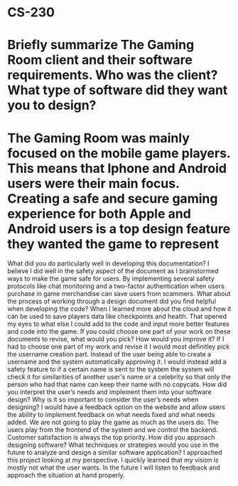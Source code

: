 # CS-230
# Briefly summarize The Gaming Room client and their software requirements. Who was the client? What type of software did they want you to design?
# The Gaming Room was mainly focused on the mobile game players. This means that Iphone and Android users were their main focus. Creating a safe and secure gaming experience for both Apple and Android users is a top design feature they wanted the game to represent
What did you do particularly well in developing this documentation?
I believe I did well in the safety aspect of the document as I brainstormed ways to make the game safe for users. By implementing several safety protocols like  chat monitoring and a two-factor authentication when users purchase in game merchandise can save users from scammers.
What about the process of working through a design document did you find helpful when developing the code?
When I learned more about the cloud and how it can be used to save players data like checkpoints and health. That opened my eyes to what else I could add to the code and input more better features and code into the game.
If you could choose one part of your work on these documents to revise, what would you pick? How would you improve it?
If I had to choose one part of my work and revise it I would most definitley pick the username creation part. Instead of the user being able to create a username and the system automatically approving it. I would instead add a safety feature to if a certain name is sent to the system the system will check it for similarities of another user's name or a celebrity so that only the person who had that name  can keep their name with no copycats.
How did you interpret the user’s needs and implement them into your software design? Why is it so important to consider the user’s needs when designing?
I would have a feedback option on the  website and allow users the ability to implement feedback on what needs fixed and what needs added. We are not going to play the game as much as the users do. The users play from the frontend of the system and we control the backend. Customer satisfaction is always the top priority.
How did you approach designing software? What techniques or strategies would you use in the future to analyze and design a similar software application?
I approached this project looking at my perspective. I quickly learned that my vision is mostly not what the user wants. In the future I will listen to feedback and approach the situation at hand properly.

